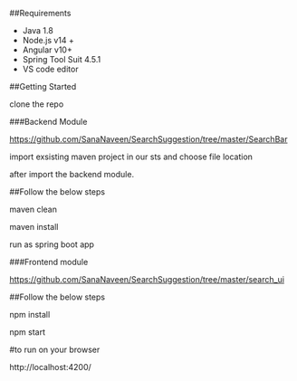 ##Requirements

* Java  1.8
* Node.js v14 +
* Angular v10+
* Spring Tool Suit 4.5.1
* VS code editor

##Getting Started

clone the repo

###Backend Module

https://github.com/SanaNaveen/SearchSuggestion/tree/master/SearchBar

import exsisting maven project in our sts and choose file location

after import the backend module.

##Follow the below steps

maven clean 

maven install

run as spring boot app 

###Frontend module

https://github.com/SanaNaveen/SearchSuggestion/tree/master/search_ui

##Follow the below steps

npm install

npm start



#to run on your browser

http://localhost:4200/






